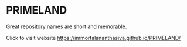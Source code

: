 # PRIMELAND
Great repository names are short and memorable.




Click to visit website https://immortalananthasiva.github.io/PRIMELAND/
